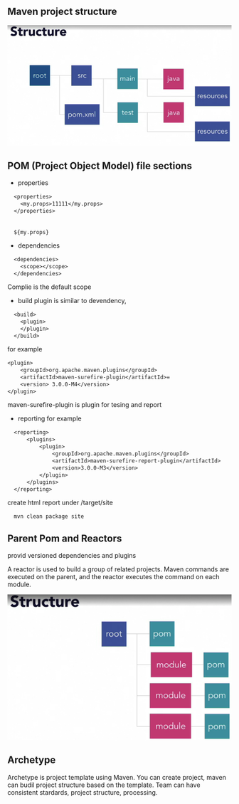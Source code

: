
## Maven project structure
![](./_images/mvn-proj-structure.png)




## POM (Project Object Model) file sections
- properties
```
  <properties>
    <my.props>11111</my.props>
  </properties>


  ${my.props}
```

- dependencies
```
  <dependencies>
    <scope></scope>
  </dependencies>
```
Complie is the default scope



- build
plugin is similar to devendency, 

```
  <build>
    <plugin>
    </plugin>
  </build>
```

for example
```
<plugin>
    <groupId>org.apache.maven.plugins</groupId>
    <artifactId>maven-surefire-plugin</artifactId>=
    <version> 3.0.0-M4</version>
</plugin>
```
maven-surefire-plugin is plugin for tesing and report

- reporting
for example
```
  <reporting>
      <plugins>
          <plugin>
              <groupId>org.apache.maven.plugins</groupId>
              <artifactId>maven-surefire-report-plugin</artifactId>
              <version>3.0.0-M3</version>
          </plugin>
      </plugins>
  </reporting>
```

create html report under /target/site
```
  mvn clean package site
```

## Parent Pom and Reactors
provid versioned dependencies and plugins

A reactor is used to build a group of related projects.
Maven commands are executed on the parent, and the reactor executes the command on each module.

![](./_images/parent-pom.png)

## Archetype
Archetype is project template using Maven.
You can create project, maven can budil project structure based on the template.
Team can have consistent stardards, project structure, processing.



